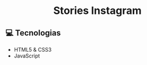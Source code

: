 <h1 align="center"> Stories Instagram </h1>

:computer: Tecnologias
------------

- HTML5 & CSS3
- JavaScript

